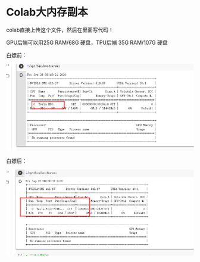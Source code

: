 # Colab大内存副本

colab直接上传这个文件，然后在里面写代码！

GPU后端可以用25G RAM/68G 硬盘，TPU后端 35G RAM/107G 硬盘

白嫖前：

![](./2.png)

白嫖后：

![](./3.png) 

